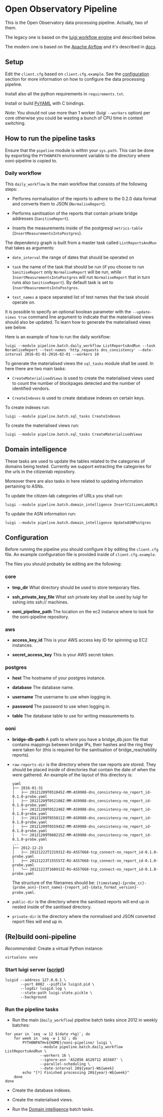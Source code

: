 # Open Observatory Pipeline

This is the Open Observatory data processing pipeline. Actually, two of them.

The legacy one is based on the [luigi workflow engine](https://github.com/spotify/luigi)
and described below.

The modern one is based on the [Apache Airflow](https://airflow.incubator.apache.org/) and it's described in [docs](docs/pipeline-16.10.md).

## Setup

Edit the `client.cfg` based on `client.cfg.example`. See the
[configuration](#configuration) section for more information on how to
configure the data processing pipeline.

Install also all the python requirements in `requirements.txt`.

Install or build
[PyYAML](http://pyyaml.org/wiki/PyYAML#DownloadandInstallation) with C
bindings.

*Note*: You should not use more than 1 worker (luigi `--workers` option) per core
otherwise you could be wasting a bunch of CPU time in context switching.

## How to run the pipeline tasks

Ensure that the `pipeline` module is within your `sys.path`. This can be done
by exporting the `PYTHONPATH` environment variable to the directory where
ooni-pipeline is copied to.


### Daily workflow

This `daily_workflow` is the main workflow that consists of the following steps:

* Performs normalisation of the reports to adhere to the 0.2.0 data format and
  converts them to JSON (`NormaliseReport`).

* Performs sanitisation of the reports that contain private bridge addresses
  (`SanitiseReport`).

* Inserts the measurements inside of the postgresql `metrics-table`
  (`InsertMeasurementsIntoPostgres`).

The dependency graph is built from a master task called `ListReportsAndRun`
that takes as arguments:

* `date_interval` the range of dates that should be operated on

* `task` the name of the task that should be run (if you choose to run
  `SanitiseReport` only `NormaliseReport` will be run, while
  `InsertMeasurementsIntoPostgres` will run `NormaliseReport` that in turn runs
  also `SanitiseReport`). By default task is set to
  `InsertMeasurementsIntoPostgres`.

* `test_names` a space separated list of test names that the task should
  operate on.

It is possible to specify an optional boolean parameter with the
`--update-views true` command line argument to indicate that the materialised
views should also be updated. To learn how to generate the materialised views
see below.

Here is an example of how to run the daily workflow:

```
luigi --module pipeline.batch.daily_workflow ListReportsAndRun --task NoramliseReport --test-names 'http_requests dns_consistency' --date-interval 2016-01-01-2016-02-01 --workers 10
```

To generate the materialised views the `sql_tasks` module shall be used. In here there are two main tasks:

* `CreateMaterialisedViews` is used to create the materialised views used to
  count the number of blockpages detected and the number of identified vendors.

* `CreateIndexes` is used to create database indexes on certain keys.

To create indexes run:

```
luigi --module pipeline.batch.sql_tasks CreateIndexes
```

To create the materialised views run:

```
luigi --module pipeline.batch.sql_tasks CreateMaterialisedViews
```

## Domain intelligence

These tasks are used to update the tables related to the categories of domains being tested. Currently we support extracting the categories for the urls in the citizenlab repository.

Moreover there are also tasks in here related to updating information pertaining to ASNs.

To update the citizen-lab categories of URLs you shall run:

```
luigi --module pipeline.batch.domain_intelligence InsertCitizenLabURLS
```

To update the ASN information run:

```
luigi --module pipeline.batch.domain_intelligence UpdateASNPostgres
```

## Configuration

Before running the pipeline you should configure it by editing the
`client.cfg` file. An example configuration file is provided inside of
`client.cfg.example`.

The files you should probably be editing are the following:

### core

* **tmp_dir** What directory should be used to store temporary files.

* **ssh_private_key_file** What ssh private key shall be used by luigi for sshing into ssh:// machines.

* **ooni_pipeline_path** The location on the ec2 instance where to look for the ooni-pipeline repository.

### aws

* **access_key_id** This is your AWS access key ID for spinning up EC2 instances.

* **secret_access_key** This is your AWS secret token.

### postgres

* **host** The hostname of your postgres instance.

* **database** The database name.

* **username** The username to use when logging in.

* **password** The password to use when logging in.

* **table** The database table to use for writing measurements to.

### ooni

* **bridge-db-path** A path to where you have a bridge_db.json file that
    contains mappings between bridge IPs, their hashes and the ring they were
    taken for (this is required for the sanitisation of bridge_reachability
    reports).

* `raw-reports-dir` is the directory where the raw reports are stored. They
  should be placed inside of directories that contain the date of when the were
  gathered.
  An example of the layout of this directory is:

  ```
  yaml
  ├── 2016-01-31
  │   ├── 20121209T051845Z-MM-AS9988-dns_consistency-no_report_id-0.1.0-probe.yaml
  │   ├── 20121209T052108Z-MM-AS9988-dns_consistency-no_report_id-0.1.0-probe.yaml
  │   ├── 20121209T052248Z-MM-AS9988-dns_consistency-no_report_id-0.1.0-probe.yaml
  │   ├── 20121209T055811Z-MM-AS9988-dns_consistency-no_report_id-0.1.0-probe.yaml
  │   ├── 20121209T055945Z-MM-AS9988-dns_consistency-no_report_id-0.1.0-probe.yaml
  │   └── 20121209T060215Z-MM-AS9988-dns_consistency-no_report_id-0.1.0-probe.yaml
  ...
  ├── 2012-12-23
  │   ├── 20121222T221931Z-RU-AS57668-tcp_connect-no_report_id-0.1.0-probe.yaml
  │   ├── 20121223T155557Z-RU-AS57668-tcp_connect-no_report_id-0.1.0-probe.yaml
  │   └── 20121223T160913Z-RU-AS57668-tcp_connect-no_report_id-0.1.0-probe.yaml
  ```

  The structure of the filenames should be:
  `{timestamp}-{probe_cc}-{probe_asn}-{test_name}-{report_id}-{data_format_version}-probe.yaml`.

* `public-dir` is the directory where the sanitised reports will end up in
  nested inside of the sanitised directory.

* `private-dir` is the directory where the normalised and JSON converted report
  files will end up in.

## (Re)build ooni-pipeline

*Recommended*: Create a virtual Python instance:

`virtualenv venv`

### Start luigi server ([script](scripts/start-luigid.sh))

```
luigid --address 127.0.0.1 \
       --port 8082 --pidfile luigid.pid \
       --logdir luigid.log \
       --state-path luigi-state.pickle \
       --background
```

### Run the pipeline tasks

- Run the main (`daily_workflow`) pipeline batch tasks since 2012 in weekly
batches:

```
for year in `seq -w 12 $(date +%g)`; do
    for week in `seq -w 1 52`; do
        PYTHONPATH=${HOME}/ooni-pipeline/ luigi \
                --module pipeline.batch.daily_workflow ListReportsAndRun \
                --workers 16 \
                --ignore-asn 'AS2856 AS20712 AS5607' \
                --parallel-scheduling \
                --date-interval 20${year}-W${week}
        echo "[*] Finished processing 20${year}-W${week}"
    done
done
```

- Create the database indexes.

- Create the materialised views.

- Run the [Domain intelligence](#domain-intelligence) batch tasks.
